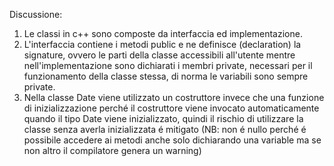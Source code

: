 Discussione:

1) Le classi in c++ sono composte da interfaccia ed implementazione.
2) L'interfaccia contiene i metodi public e ne definisce (declaration) la signature, ovvero le parti della classe accessibili all'utente mentre nell'implementazione sono dichiarati i membri private, necessari per il funzionamento della classe stessa, di norma le variabili sono sempre private.
3) Nella classe Date viene utilizzato un costruttore invece che una funzione di inizializzazione perché il costruttore viene invocato automaticamente quando il tipo Date viene inizializzato, quindi il rischio di utilizzare la classe senza averla inizializzata é mitigato (NB: non é nullo perché é possibile accedere ai metodi anche solo dichiarando una variable ma se non altro il compilatore genera un warning)